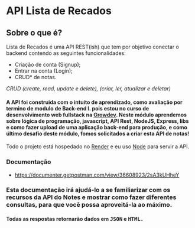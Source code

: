 # API Lista de Recados

## Sobre o que é?

Lista de Recados é uma API REST(ish) que tem por objetivo conectar o backend contendo as seguintes funcionalidades:

- Criação de conta (Signup);
- Entrar na conta (Login);
- CRUD\* de notas.

_CRUD (create, read, update e delete), (criar, ler, atualizar e deletar)_

#### A API foi construida com o intuito de aprendizado, como avaliação por termino de modulo de Back-end I. pois estou no curso de desenvolvimento web fullstack na [Growdev](https://www.growdev.com.br/). Neste módulo aprendemos sobre lógica de programação, javascript, API Rest, NodeJS, Express, libs e como fazer upload de uma aplicação back-end para produção, e como último desafio deste módulo, fomos solicitados a criar esta API de notas!

Todo o projeto está hospedado no [Render](https://render.com/) e eu uso [Node](https://nodejs.org/en) para servir a API.

### Documentação
 - https://documenter.getpostman.com/view/36608923/2sA3kUHheY

### Esta documentação irá ajudá-lo a se familiarizar com os recursos da API do Notes e mostrar como fazer diferentes consultas, para que você possa aproveitá-la ao máximo.

#### Todas as respostas retornarão dados em <kbd>JSON</kbd> e <kbd>HTML<kbd>.

